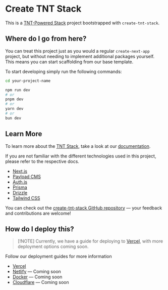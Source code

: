 # Create TNT Stack

This is a [TNT-Powered Stack](https://create.tntstack.org/) project bootstrapped
with `create-tnt-stack`.

## Where do I go from here?

You can treat this project just as you would a regular `create-next-app`
project, but without needing to implement additional packages yourself. This
means you can start scaffolding from our base template.

To start developing simply run the following commands:

```bash
cd your-project-name

npm run dev
# or
pnpm dev
# or
yarn dev
# or
bun dev
```

## Learn More

To learn more about the [TNT Stack](https://create.tntstack.org/), take a look
at our [documentation](https://create.tntstack.org/).

If you are not familiar with the different technologies used in this project,
please refer to the respective docs.

- [Next.js](https://nextjs.org)
- [Payload CMS](https://payloadcms.com)
- [Auth.js](https://authjs.dev/)
- [Prisma](https://prisma.io)
- [Drizzle](https://orm.drizzle.team)
- [Tailwind CSS](https://tailwindcss.com)

You can check out the
[create-tnt-stack GitHub repository](https://github.com/SlickYeet/create-tnt-stack)
— your feedback and contributions are welcome!

## How do I deploy this?

> [!NOTE] Currently, we have a guide for deploying to
> [Vercel](https://create.tntstack.org/deployment/vercel), with more deployment
> options coming soon.

Follow our deployment guides for more information

- [Vercel](https://create.tntstack.org/deployment/vercel)
- [Netlify](https://create.tntstack.org/deployment/netlify) — Coming soon
- [Docker](https://create.tntstack.org/deployment/docker) — Coming soon
- [Cloudflare](https://create.tntstack.org/deployment/cloudflare) — Coming soon
